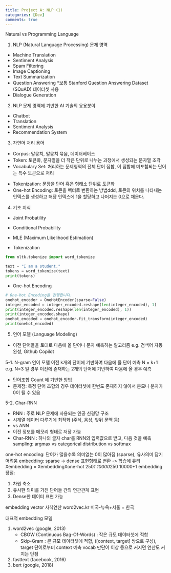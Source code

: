 ```yaml
---
title: Project A: NLP (1) 
categories: [Dev]
comments: true
---
```



Natural vs Programming Language

1. NLP (Natural Language Processing) 문제 영역
- Machine Translation
- Sentiment Analysis
- Spam Filtering
- Image Captioning
- Text Summarization
- Question Answering *보통 Stanford Question Answering Dataset (SQuAD) 데이터셋 사용
- Dialogue Generation


2. NLP 문제 영역에 기반한 AI 기술의 응용분야
- Chatbot
- Translation
- Sentiment Analysis
- Recommendation System

3. 자연어 처리 용어
- Corpus: 말뭉치, 말뭉치 묶음, 데이터베이스
- Token: 토큰화, 문자열을 더 작은 단위로 나누는 과정에서 생성되는 문자열 조각
- Vocabulary Set: 처리하는 문제영역의 전체 단어 집합, 이 집합에 미포함되는 단어는 <UNK> 특수 토큰으로 처리
* Tokenization: 문장을 단어 혹은 형태소 단위로 토큰화
* One-hot Encoding: 토큰을 벡터로 변환하는 방법ddd, 토큰의 위치를 나타내는 인덱스를 생성하고 해당 인덱스에 1을 할당하고 나머지는 0으로 채운다.


4. 기초 지식
- Joint Probatility
- Conditional Probability
- MLE (Maximum Likelihood Estimation)

- Tokenization
```python
from nltk.tokenize import word_tokenize

text = "I am a student."
tokens = word_tokenize(text)
print(tokens)
```
- One-hot Encoding
```python
# One-hot Encoding을 진행합니다.
onehot_encoder = OneHotEncoder(sparse=False)
integer_encoded = integer_encoded.reshape(len(integer_encoded), 1)
print(integer_encoded.reshape(len(integer_encoded), 1))
print(integer_encoded.shape)
onehot_encoded = onehot_encoder.fit_transform(integer_encoded)
print(onehot_encoded)
```


5. 언어 모델 (Language Modeling)
- 이전 단어들을 토대로 다음에 올 단어나 문자 예측하는 알고리즘
e.g. 검색어 자동완성, Github Copilot

5-1. N-gram 언어 모델
이전 k개의 단어에 기반하여 다음에 올 단어 예측
N = k+1
e.g. N=3 일 경우 이전에 존재하는 2개의 단어에 기반하여 다음에 올 경우 예측

- 단어조합 Count 에 기반한 방법
- 문제점:
특정 단어 조합의 경우 데이터셋에 한번도 존재하지 않아서 분모나 분자가 0이 될 수 있음

5-2. Char-RNN
- RNN : 주로 NLP 문제에 사용되는 인공 신경망 구조
- 시계열 데이터 다루기에 최적화 (주식, 음성, 앞뒤 문맥 등)
- vs ANN 
- 이전 정보를 메모리 형태로 저장 가능
- Char-RNN : 하나의 글자 char를 RNN의 입력값으로 받고, 다음 것을 예측
sampling: argmax vs categorical distribution vs softmax

one-hot encoding: 단어가 많을수록 의미없는 0이 많아짐 (sparse), 유사의미 담기 어려움
embedding: sparse -> dense 표현형태로 변환 -> 학습에 유리
Xembedding = XembeddingXone-hot
250*1  10000*250  10000*1
embedding 장점: 
1) 차원 축소
2) 유사한 의미를 가진 단어들 간의 연관관계 표현
3) Dense한 데이터 표현 가능

embedding vector 사칙연산
word2vec.kr
미국-뉴욕+서울 = 한국

대표적 embedding 모델
1) word2vec (google, 2013)
    * CBOW (Continuous Bag-Of-Words) : 작은 규모 데이터셋에 적합
    * Skip-Gram : 큰 규모 데이터셋에 적합, ([context, target] 쌍으로 구성), target 단어로부터 context 예측
        vocab 만단어 이상 등으로 커지면 연산도 커지는 단점
2) fasttext (facebook, 2016)
3) bert (google, 2018)






